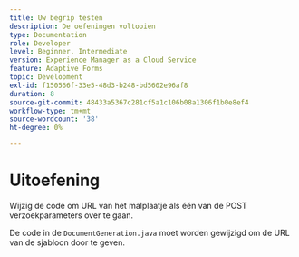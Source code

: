 ```yaml
---
title: Uw begrip testen
description: De oefeningen voltooien
type: Documentation
role: Developer
level: Beginner, Intermediate
version: Experience Manager as a Cloud Service
feature: Adaptive Forms
topic: Development
exl-id: f150566f-33e5-48d3-b248-bd5602e96af8
duration: 8
source-git-commit: 48433a5367c281cf5a1c106b08a1306f1b0e8ef4
workflow-type: tm+mt
source-wordcount: '38'
ht-degree: 0%

---
```


# Uitoefening

Wijzig de code om URL van het malplaatje als één van de POST verzoekparameters over te gaan.

De code in de `DocumentGeneration.java` moet worden gewijzigd om de URL van de sjabloon door te geven.
